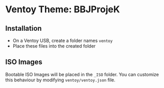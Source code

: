 # Ventoy Theme: BBJProjeK
## Installation
* On a Ventoy USB, create a folder names ```ventoy```
* Place these files into the created folder

## ISO Images
Bootable ISO Images will be placed in the ```_ISO``` folder. You can customize this behaviour by modifying ```ventoy/ventoy.json``` file.